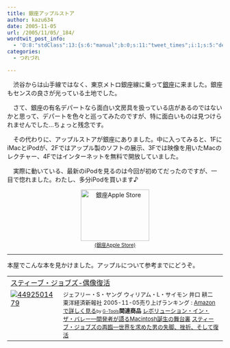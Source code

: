 ```yaml
---
title: 銀座アップルストア
author: kazu634
date: 2005-11-05
url: /2005/11/05/_184/
wordtwit_post_info:
  - 'O:8:"stdClass":13:{s:6:"manual";b:0;s:11:"tweet_times";i:1;s:5:"delay";i:0;s:7:"enabled";i:1;s:10:"separation";s:2:"60";s:7:"version";s:3:"3.7";s:14:"tweet_template";b:0;s:6:"status";i:2;s:6:"result";a:0:{}s:13:"tweet_counter";i:2;s:13:"tweet_log_ids";a:1:{i:0;i:2167;}s:9:"hash_tags";a:0:{}s:8:"accounts";a:1:{i:0;s:7:"kazu634";}}'
categories:
  - つれづれ

---
```

<div class="section">
<p>
    　渋谷からは山手線ではなく、東京メトロ銀座線に乗って<a href="http://map.yahoo.co.jp/pl?nl=35.40.05.961&el=139.46.05.196&la=1&fi=1&skey=%b6%e4%ba%c2%b1%d8&sc=1" onclick="__gaTracker('send', 'event', 'outbound-article', 'http://map.yahoo.co.jp/pl?nl=35.40.05.961&el=139.46.05.196&la=1&fi=1&skey=%b6%e4%ba%c2%b1%d8&sc=1', '銀座');" target="blank">銀座</a>に来ました。銀座もセンスの良さが光っている土地でした。
</p></p> 
  
<p>
    　さて、銀座の有名デパートなら面白い文房具を扱っている店があるのではないかと思って、デパートを色々と巡ってみたのですが、特に面白いものは見つけられませんでした…ちょっと残念です。
</p></p> 
  
<p>
    　その代わりに、アップルストアが銀座にありました。中に入ってみると、1FにiMacとiPodが、2Fではアップル製のソフトの展示、3Fでは映像を用いたMacのレクチャー、4Fではインターネットを無料で開放していました。
</p>
  
<p>
    　実際に動いている、最新のiPodを見るのは今回が初めてだったのですが、一目で惚れました。わたし、多分iPodを買います♪
</p>
  
<p>
<center>
<a href="http://image.blog.livedoor.jp/simoom634/imgs/0/f/0f803558.jpg" onclick="__gaTracker('send', 'event', 'outbound-article', 'http://image.blog.livedoor.jp/simoom634/imgs/0/f/0f803558.jpg', '(銀座Apple Store)');" target="blank"><img width="160" alt="銀座Apple Store" src="http://image.blog.livedoor.jp/simoom634/imgs/0/f/0f803558-s.jpg" class="pict" height="120" border="0" /><br /><small>(銀座Apple Store)</small></a>
</center>
</p>
  
<hr />
</p> 
  
<p>
    本屋でこんな本を見かけました。アップルについて参考までにどうぞ。
</p>
  
<table cellpadding="5" border="0">
<tr>
<td colspan="2">
<a href="https://www.amazon.co.jp/exec/obidos/ASIN/4492501479/goodpic-22/ref=nosim/" onclick="__gaTracker('send', 'event', 'outbound-article', 'https://www.amazon.co.jp/exec/obidos/ASIN/4492501479/goodpic-22/ref=nosim/', 'スティーブ・ジョブズ-偶像復活');" target="_blank">スティーブ・ジョブズ-偶像復活</a>
</td>
</tr>
    
<tr>
<td valign="top">
<a href="https://www.amazon.co.jp/exec/obidos/ASIN/4492501479/goodpic-22/ref=nosim/" onclick="__gaTracker('send', 'event', 'outbound-article', 'https://www.amazon.co.jp/exec/obidos/ASIN/4492501479/goodpic-22/ref=nosim/', '');" target="_blank"><img alt="4492501479" src="http://images.amazon.com/images/P/4492501479.01._SCMZZZZZZZ_.jpg" border="0" /></a>
</td>
      
<td valign="top">
<font size="-1">ジェフリー・S・ヤング ウィリアム・L・サイモン 井口 耕二 東洋経済新報社 2005-11-05売り上げランキング : <a href="https://www.amazon.co.jp/exec/obidos/ASIN/4492501479/goodpic-22/ref=nosim/" onclick="__gaTracker('send', 'event', 'outbound-article', 'https://www.amazon.co.jp/exec/obidos/ASIN/4492501479/goodpic-22/ref=nosim/', 'Amazonで詳しく見る');" target="_blank">Amazonで詳しく見る</a></font><font size="-2">by <a href="http://www.goodpic.com/mt/aws/index.html" onclick="__gaTracker('send', 'event', 'outbound-article', 'http://www.goodpic.com/mt/aws/index.html', 'G-Tools');">G-Tools</a></font><font size="-1"><strong>関連商品</strong> <a href="https://www.amazon.co.jp/exec/obidos/ASIN/4873112451/goodpic-22/ref=nosim/" onclick="__gaTracker('send', 'event', 'outbound-article', 'https://www.amazon.co.jp/exec/obidos/ASIN/4873112451/goodpic-22/ref=nosim/', 'レボリューション・イン・ザ・バレー―開発者が語るMacintosh誕生の舞台裏');" target="_blank">レボリューション・イン・ザ・バレー―開発者が語るMacintosh誕生の舞台裏</a> <a href="https://www.amazon.co.jp/exec/obidos/ASIN/4839902828/goodpic-22/ref=nosim/" onclick="__gaTracker('send', 'event', 'outbound-article', 'https://www.amazon.co.jp/exec/obidos/ASIN/4839902828/goodpic-22/ref=nosim/', 'スティーブ・ジョブズの再臨―世界を求めた男の失脚、挫折、そして復活');" target="_blank">スティーブ・ジョブズの再臨―世界を求めた男の失脚、挫折、そして復活</a></font>
</td>
</tr>
</table>
</div>
